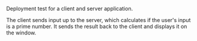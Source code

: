 Deployment test for a client and server application. 

The client sends input up to the server, which calculates if the user's input is a prime number. It sends the result back to the client and displays it on the window.